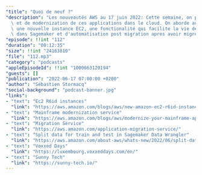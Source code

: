```yaml
---
"title": "Quoi de neuf ?"
"description": "Les nouveautés AWS au 17 juin 2022: Cette semaine, on parle de mainframe\
  \ et de modernization de ces applications dans le cloud. On aborde aussi brièvement\
  \ une nouvelle instance EC2, une fonctionalité qui facilite la vie des data scientists\
  \ dans Sagemaker et d'automatisation post migration apres avoir migré des VMs."
"episode": !!int "112"
"duration": "00:12:35"
"size": !!int "24163810"
"file": "112.mp3"
"category": "podcasts"
"appleEpisodeId": !!int "1000663120194"
"guests": []
"publication": "2022-06-17 07:00:00 +0200"
"author": "Sébastien Stormacq"
"social-background": "podcast-banner.jpg"
"links":
- "text": "Ec2 R6id instances"
  "link": "https://aws.amazon.com/blogs/aws/new-amazon-ec2-r6id-instances/"
- "text": "Mainframe modernization service"
  "link": "https://aws.amazon.com/blogs/aws/modernize-your-mainframe-applications-deploy-them-in-the-cloud/"
- "text": "Migration Service"
  "link": "https://aws.amazon.com/application-migration-service/"
- "text": "Split data for train and test in Sagemaker Data Wrangler"
  "link": "https://aws.amazon.com/about-aws/whats-new/2022/06/split-data-train-test-sets-amazon-sagemaker-data-wrangler/"
- "text": "Voxxed Days"
  "link": "https://luxembourg.voxxeddays.com/en/"
- "text": "Sunny Tech"
  "link": "https://sunny-tech.io/"
---
```

